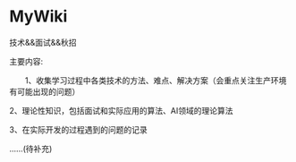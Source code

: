 # MyWiki
<p>技术&amp;&amp;面试&amp;&amp;秋招</p>
<p>主要内容:</p>
<p style="text-indent: 2em;">
  1、收集学习过程中各类技术的方法、难点、解决方案（会重点关注生产环境有可能出现的问题）
</p>
<p>
  2、理论性知识，包括面试和实际应用的算法、AI领域的理论算法
</p>
<p>
  3、在实际开发的过程遇到的问题的记录
</p>
<p>
  ......(待补充)
</p>
